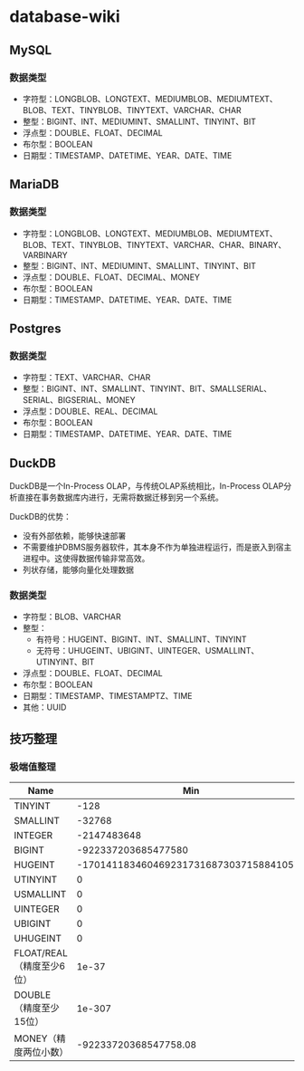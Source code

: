 # database-wiki

## MySQL

### 数据类型

* 字符型：LONGBLOB、LONGTEXT、MEDIUMBLOB、MEDIUMTEXT、BLOB、TEXT、TINYBLOB、TINYTEXT、VARCHAR、CHAR
* 整型：BIGINT、INT、MEDIUMINT、SMALLINT、TINYINT、BIT
* 浮点型：DOUBLE、FLOAT、DECIMAL
* 布尔型：BOOLEAN
* 日期型：TIMESTAMP、DATETIME、YEAR、DATE、TIME

## MariaDB

### 数据类型

* 字符型：LONGBLOB、LONGTEXT、MEDIUMBLOB、MEDIUMTEXT、BLOB、TEXT、TINYBLOB、TINYTEXT、VARCHAR、CHAR、BINARY、VARBINARY
* 整型：BIGINT、INT、MEDIUMINT、SMALLINT、TINYINT、BIT
* 浮点型：DOUBLE、FLOAT、DECIMAL、MONEY
* 布尔型：BOOLEAN
* 日期型：TIMESTAMP、DATETIME、YEAR、DATE、TIME

## Postgres

### 数据类型

* 字符型：TEXT、VARCHAR、CHAR
* 整型：BIGINT、INT、SMALLINT、TINYINT、BIT、SMALLSERIAL、SERIAL、BIGSERIAL、MONEY
* 浮点型：DOUBLE、REAL、DECIMAL
* 布尔型：BOOLEAN
* 日期型：TIMESTAMP、DATETIME、YEAR、DATE、TIME

## DuckDB

DuckDB是一个In-Process OLAP，与传统OLAP系统相比，In-Process OLAP分析直接在事务数据库内进行，无需将数据迁移到另一个系统。

DuckDB的优势：

* 没有外部依赖，能够快速部署
* 不需要维护DBMS服务器软件，其本身不作为单独进程运行，而是嵌入到宿主进程中。这使得数据传输非常高效。
* 列状存储，能够向量化处理数据

### 数据类型

* 字符型：BLOB、VARCHAR
* 整型：
  * 有符号：HUGEINT、BIGINT、INT、SMALLINT、TINYINT
  * 无符号：UHUGEINT、UBIGINT、UINTEGER、USMALLINT、UTINYINT、BIT
* 浮点型：DOUBLE、FLOAT、DECIMAL
* 布尔型：BOOLEAN
* 日期型：TIMESTAMP、TIMESTAMPTZ、TIME
* 其他：UUID

## 技巧整理

### 极端值整理

| Name                      | Min                                     | Max                                     |
| ------------------------- | --------------------------------------- | --------------------------------------- |
| TINYINT                   | -128                                    | 127                                     |
| SMALLINT                  | -32768                                  | 32767                                   |
| INTEGER                   | -2147483648                             | 2147483647                              |
| BIGINT                    | -922337203685477580                     | 9223372036854775807                     |
| HUGEINT                   | -17014118346046923173168730371588410572 | 170141183460469231731687303715884105727 |
| UTINYINT                  | 0                                       | 255                                     |
| USMALLINT                 | 0                                       | 65535                                   |
| UINTEGER                  | 0                                       | 4294967295                              |
| UBIGINT                   | 0                                       | 18446744073709551615                    |
| UHUGEINT                  | 0                                       | 340282366920938463463374607431768211455 |
| FLOAT/REAL（精度至少6位） | 1e-37                                   | 1e+37                                   |
| DOUBLE（精度至少15位）    | 1e-307                                  | 1e+308                                  |
| MONEY（精度两位小数）     | -92233720368547758.08                   | +92233720368547758.07                   |
